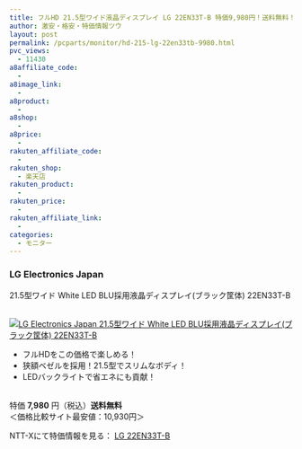 ```yaml
---
title: フルHD 21.5型ワイド液晶ディスプレイ LG 22EN33T-B 特価9,980円！送料無料！
author: 激安・格安・特価情報ツウ
layout: post
permalink: /pcparts/monitor/hd-215-lg-22en33tb-9980.html
pvc_views:
  - 11430
a8affiliate_code:
  - 
a8image_link:
  - 
a8product:
  - 
a8shop:
  - 
a8price:
  - 
rakuten_affiliate_code:
  - 
rakuten_shop:
  - 楽天店
rakuten_product:
  - 
rakuten_price:
  - 
rakuten_affiliate_link:
  - 
categories:
  - モニター
---
```

### LG Electronics Japan  
21.5型ワイド White LED BLU採用液晶ディスプレイ(ブラック筐体) 22EN33T-B

<div class="img-bg2 img_L">
  <a href="http://px.a8.net/svt/ejp?a8mat=ZYP6S+8IMA3E+S1Q+BWGDT&#038;a8ejpredirect=http://nttxstore.jp/_II_LG14289000" target="_blank"><br /> <img border="0" alt="LG Electronics Japan 21.5型ワイド White LED BLU採用液晶ディスプレイ(ブラック筐体) 22EN33T-B" src="http://i2.wp.com/image.nttxstore.jp/l2_images/L/LG/LG14289000.jpg?w=120" data-recalc-dims="1" /></a>
</div>

<!--more-->

  * フルHDをこの価格で楽しめる！
  * 狭額ベゼルを採用！21.5型でスリムなボディ！
  * LEDバックライトで省エネにも貢献！

<br clear="all" />特価 <span class="tokka-price"><strong>7,980</strong></span> 円（税込）**送料無料**  
＜価格比較サイト最安値：10,930円＞  
  
NTT-Xにて特価情報を見る： <span class="fs150p"><a href="http://px.a8.net/svt/ejp?a8mat=ZYP6S+8IMA3E+S1Q+BWGDT&#038;a8ejpredirect=http://nttxstore.jp/_II_LG14289000" target="_blank">LG 22EN33T-B</a></span>